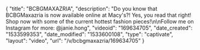 {
    "title": "BCBGMAXAZRIA",
    "description": "Do you know that BCBGMaxazria is now available online at Macy's?! Yes, you read that right! Shop now with some of the current hottest fashion pieces!\n\nFollow me on Instagram for more: @janie.hong",
    "videoid": "169634705",
    "date_created": "1533599353",
    "date_modified": "1533600108",
    "type": "captivate",
    "layout": "video",
    "url": "\/v\/bcbgmaxazria\/169634705"
}